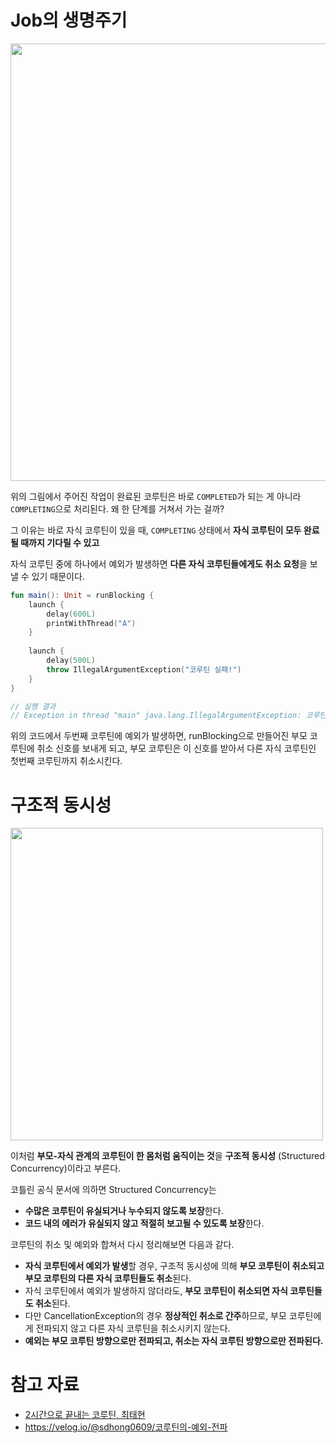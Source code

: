 # Job의 생명주기

<img width="700" src="https://github.com/leeeha/Android-TIL/assets/68090939/31f5afad-c07e-4764-9c1b-ac6416dfc4db"/>

위의 그림에서 주어진 작업이 완료된 코루틴은 바로 `COMPLETED`가 되는 게 아니라 `COMPLETING`으로 처리된다. 왜 한 단계를 거쳐서 가는 걸까? 

그 이유는 바로 자식 코루틴이 있을 때, `COMPLETING` 상태에서 **자식 코루틴이 모두 완료될 때까지 기다릴 수 있고**

자식 코루틴 중에 하나에서 예외가 발생하면 **다른 자식 코루틴들에게도 취소 요청**을 보낼 수 있기 때문이다.

```kotlin
fun main(): Unit = runBlocking {
	launch {
		delay(600L)
		printWithThread("A")
	}
	
	launch {
		delay(500L)
		throw IllegalArgumentException("코루틴 실패!")
	}
}

// 실행 결과 
// Exception in thread "main" java.lang.IllegalArgumentException: 코루틴 실패!
```

위의 코드에서 두번째 코루틴에 예외가 발생하면, runBlocking으로 만들어진 부모 코루틴에 취소 신호를 보내게 되고, 부모 코루틴은 이 신호를 받아서 다른 자식 코루틴인 첫번째 코루틴까지 취소시킨다. 

# 구조적 동시성

<img width="500" src="https://github.com/leeeha/Android-TIL/assets/68090939/8f622bae-0ef8-4e30-b8a1-fd0e2b35c35f"/>

이처럼 **부모-자식 관계의 코루틴이 한 몸처럼 움직이는 것**을 **구조적 동시성** (Structured Concurrency)이라고 부른다. 

코틀린 공식 문서에 의하면 Structured Concurrency는 

- **수많은 코루틴이 유실되거나 누수되지 않도록 보장**한다.
- **코드 내의 에러가 유실되지 않고 적절히 보고될 수 있도록 보장**한다.

코루틴의 취소 및 예외와 합쳐서 다시 정리해보면 다음과 같다. 

- **자식 코루틴에서 예외가 발생**할 경우, 구조적 동시성에 의해 **부모 코루틴이 취소되고 부모 코루틴의 다른 자식 코루틴들도 취소**된다. 
- 자식 코루틴에서 예외가 발생하지 않더라도, **부모 코루틴이 취소되면 자식 코루틴들도 취소**된다. 
- 다만 CancellationException의 경우 **정상적인 취소로 간주**하므로, 부모 코루틴에게 전파되지 않고 다른 자식 코루틴을 취소시키지 않는다.
- **예외는 부모 코루틴 방향으로만 전파되고, 취소는 자식 코루틴 방향으로만 전파된다.** 

# 참고 자료 

- [2시간으로 끝내는 코루틴, 최태현](https://www.inflearn.com/course/2%EC%8B%9C%EA%B0%84%EC%9C%BC%EB%A1%9C-%EB%81%9D%EB%82%B4%EB%8A%94-%EC%BD%94%EB%A3%A8%ED%8B%B4)
- https://velog.io/@sdhong0609/코루틴의-예외-전파
